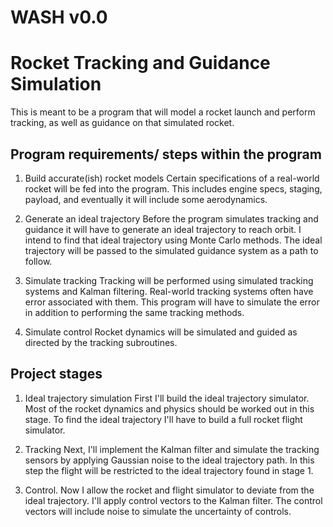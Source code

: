 # WASH v0.0
# Rocket Tracking and Guidance Simulation

This is meant to be a program that will model a rocket launch and perform tracking, as well as guidance on that simulated rocket.

## Program requirements/ steps within the program
1. Build accurate(ish) rocket models
Certain specifications of a real-world rocket will be fed into the program. This includes engine specs, staging, payload, and eventually it will include some aerodynamics.

2. Generate an ideal trajectory
Before the program simulates tracking and guidance it will have to generate an ideal trajectory to reach orbit. I intend to find that ideal trajectory using Monte Carlo methods. The ideal trajectory will be passed to the simulated guidance system as a path to follow.

3. Simulate tracking
Tracking will be performed using simulated tracking systems and Kalman filtering. Real-world tracking systems often have error associated with them. This program will have to simulate the error in addition to performing the same tracking methods.

4. Simulate control
Rocket dynamics will be simulated and guided as directed by the tracking subroutines.

## Project stages
1. Ideal trajectory simulation
First I'll build the ideal trajectory simulator. Most of the rocket dynamics and physics should be worked out in this stage. To find the ideal trajectory I'll have to build a full rocket flight simulator.

2. Tracking
Next, I'll implement the Kalman filter and simulate the tracking sensors by applying Gaussian noise to the ideal trajectory path. In this step the flight will be restricted to the ideal trajectory found in stage 1.

3. Control.
Now I allow the rocket and flight simulator to deviate from the ideal trajectory. I'll apply control vectors to the Kalman filter. The control vectors will include noise to simulate the uncertainty of controls.
